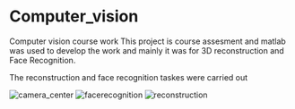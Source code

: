 # Computer_vision

Computer vision course work
This project is course assesment and matlab was used to develop the work and mainly it was for 3D reconstruction and Face Recognition.


The reconstruction and face recognition taskes were carried out


<img src="Computer_vision/Images/camera_center.png" alt ="camera_center "/>
<img src="Computer_vision/Images/face_recognition.png" alt ="facerecognition"/>
<img src="Computer_vision/Images/reconstruction.png" alt ="reconstruction"/>